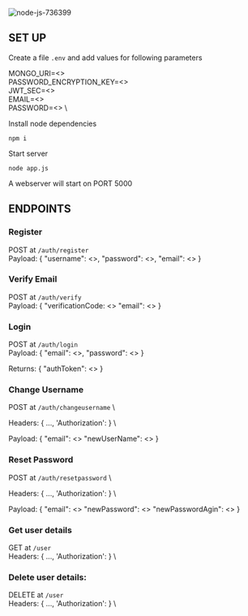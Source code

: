 ![node-js-736399](https://user-images.githubusercontent.com/31051721/134802435-a2ac2c64-d7ad-4d9d-945c-a2cb464d31da.png)



## SET UP

Create a file `.env` and add values for following parameters

MONGO_URI=<> \
PASSWORD_ENCRYPTION_KEY=<> \
JWT_SEC=<> \
EMAIL=<> \
PASSWORD=<> \

Install node dependencies

`npm i`

Start server

`node app.js`

A webserver will start on PORT 5000

## ENDPOINTS

### Register

POST at `/auth/register` \
Payload:
{ 
    "username": <>,
    "password": <>,
    "email": <>
}

### Verify Email
 
POST at `/auth/verify` \
Payload:
{
    "verificationCode: <>
    "email": <>
}

### Login

POST at `/auth/login` \
Payload:
{
    "email": <>,
    "password": <>
}

Returns:
{
    "authToken": <>
}

### Change Username
 
POST at `/auth/changeusername` \

Headers: 
{
    ...,
    'Authorization': <authToken>
} \

Payload: 
{
    "email": <>
    "newUserName": <>
} 

### Reset Password

POST at `/auth/resetpassword` \

Headers: 
{
    ...,
    'Authorization': <authToken>
} \

Payload: 
{
    "email": <>
    "newPassword": <>
    "newPasswordAgin": <>
} 

### Get user details

GET at `/user` \
Headers: 
{
    ...,
    'Authorization': <authToken>
} \

### Delete user details:

DELETE at `/user` \
Headers: 
{
    ...,
    'Authorization': <authToken>
} \




